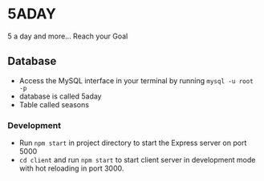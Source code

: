 # 5ADAY

5 a day and more... Reach your Goal 

## Database

- Access the MySQL interface in your terminal by running `mysql -u root -p`
- database is called 5aday
- Table called seasons


### Development

- Run `npm start` in project directory to start the Express server on port 5000
- `cd client` and run `npm start` to start client server in development mode with hot reloading in port 3000.
